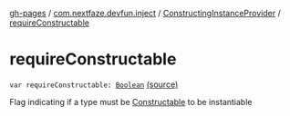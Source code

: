 [gh-pages](../../index.md) / [com.nextfaze.devfun.inject](../index.md) / [ConstructingInstanceProvider](index.md) / [requireConstructable](./require-constructable.md)

# requireConstructable

`var requireConstructable: `[`Boolean`](https://kotlinlang.org/api/latest/jvm/stdlib/kotlin/-boolean/index.html) [(source)](https://github.com/NextFaze/dev-fun/tree/master/devfun/src/main/java/com/nextfaze/devfun/inject/InstanceProviders.kt#L145)

Flag indicating if a type must be [Constructable](../-constructable/index.md) to be instantiable

